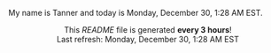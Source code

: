 My name is Tanner and today is Monday, December 30, 1:28 AM EST.

<p align="center">This <i>README</i> file is generated <b>every 3 hours</b>!</br>Last refresh: Monday, December 30, 1:28 AM EST<br /></p>
